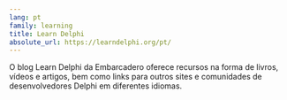 ```yaml
---
lang: pt
family: learning
title: Learn Delphi
absolute_url: https://learndelphi.org/pt/
---
```

O blog Learn Delphi da Embarcadero oferece recursos na forma de livros, vídeos e artigos, bem como links para outros sites e comunidades de desenvolvedores Delphi em diferentes idiomas.